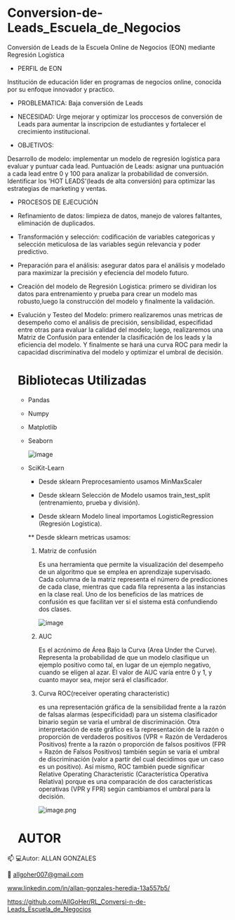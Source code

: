 # Conversion-de-Leads_Escuela_de_Negocios 

Conversión de Leads de la Escuela Online de Negocios (EON) mediante Regresión Logística 

* PERFIL de EON

Institución de educación lider en programas de negocios online, conocida por su enfoque innovador y practico.

* PROBLEMATICA: Baja conversión de Leads
  
* NECESIDAD: Urge mejorar y optimizar los proccesos de conversión de Leads para aumentar la inscripcion de estudiantes y fortalecer el crecimiento institucional. 

* OBJETIVOS:
  
Desarrollo de modelo: implementar un modelo de regresión logística para evaluar y puntuar cada lead.
Puntuación de Leads: asignar una puntuación a cada lead entre 0 y 100 para analizar la probabilidad de conversión.
Identificar los 'HOT LEADS'(leads de alta conversión) para optimizar las estrategias de marketing y ventas.

* PROCESOS DE EJECUCIÓN
  
* Refinamiento de datos: limpieza de datos, manejo de valores faltantes, eliminación de duplicados.
  
* Transformación y selección: codificación de variables categoricas y selección meticulosa de las variables según relevancia y poder predictivo.
  
* Preparación para el análisis: asegurar datos para el análisis y modelado para maximizar la precisión y efeciencia del modelo futuro.
  
* Creación del modelo de Regresión Logistica: primero se dividiran los datos para entrenamiento y prueba para crear un modelo mas robusto,luego la construcción del modelo y finalmente la validación.
  
* Evalución y Testeo del Modelo: primero realizaremos unas metricas de desempeño como el análisis de precisión, sensibilidad, especifidad entre otras para evaluar la calidad del modelo; luego, realizaremos una Matriz de Confusión para entender la clasificación de los leads y la eficiencia del modelo. Y finalmente se hará una curva ROC para medir la capacidad discriminativa del modelo y optimizar el umbral de decisión.

  # Bibliotecas Utilizadas
  
  * Pandas
    
  * Numpy
    
  * Matplotlib
    
  * Seaborn
 
    
    ![image](https://github.com/user-attachments/assets/eb81b775-658f-4e01-949d-1c9d24de272d)

  * SciKit-Learn
    
    * Desde sklearn Preprocesamiento usamos MinMaxScaler
      
    * Desde sklearn Selección de Modelo usamos train_test_split (entrenamiento, prueba y división).
      
    * Desde sklearn Modelo lineal importamos LogisticRegression (Regresión Logística).
      
    ** Desde sklearn metricas usamos:
    
    1. Matriz de confusión
       
       Es una herramienta que permite la visualización del desempeño de un algoritmo que se emplea en aprendizaje supervisado. Cada columna de la matriz representa el número de predicciones de cada clase, 
       mientras que cada fila representa a las instancias en la clase real. Uno de los beneficios de las matrices de confusión es que facilitan ver si el sistema está confundiendo dos clases.

       ![image](https://github.com/user-attachments/assets/6e10d2c9-4d1e-4665-aa74-91bd5d84d10e)
       
    2. AUC
       
       Es el acrónimo de Área Bajo la Curva (Area Under the Curve). Representa la probabilidad de que un modelo clasifique un ejemplo positivo como tal, en lugar de un ejemplo negativo, cuando se eligen al 
       azar. El valor de AUC varía entre 0 y 1, y cuanto mayor sea, mejor será el clasificador.
       
    3. Curva ROC(receiver operating characteristic)
       
       es una representación gráfica de la sensibilidad frente a la razón de falsas alarmas (especificidad) para un sistema clasificador binario según se varía el umbral de discriminación. Otra interpretación 
       de este gráfico es la representación de la razón o proporción de verdaderos positivos (VPR = Razón de Verdaderos Positivos) frente a la razón o proporción de falsos positivos (FPR = Razón de Falsos 
       Positivos) también según se varía el umbral de discriminación (valor a partir del cual decidimos que un caso es un positivo). Así mismo, ROC también puede significar Relative Operating Characteristic 
       (Característica Operativa Relativa) porque es una comparación de dos características operativas (VPR y FPR) según cambiamos el umbral para la decisión.
   
       
       ![image.png](attachment:aa05f83a-592a-407c-a070-0d84ca71c933.png)
       

  # AUTOR

📫 
   💻Autor: ALLAN GONZALES
  
   📩 allgoher007@gmail.com
  
   www.linkedin.com/in/allan-gonzales-heredia-13a557b5/
 
   https://github.com/AllGoHer/RL_Conversi-n-de-Leads_Escuela_de_Negocios    
